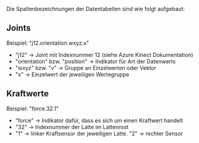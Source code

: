 Die Spaltenbezeichnungen der Datentabellen sind wie folgt aufgebaut:

## Joints

Beispiel: "j12.orientation.wxyz.x"

- "j12" &rarr; Joint mit Indexnummer 12 (siehe Azure Kinect Dokumentation)
- "orientation" bzw. "position" &rarr; Indikator für Art der Datenwerts
- "wxyz" bzw. "v" &rarr; Gruppe an Einzelwerten oder Vektor
- "x" &rarr; Einzelwert der jeweiligen Wertegruppe

## Kraftwerte

Beispiel: "force.32.1"

- "force" &rarr; Indikator dafür, dass es sich um einen Kraftwert handelt
- "32" &rarr; Indexnummer der Latte im Lattenrost
- "1" &rarr; linker Kraftsensor der jeweiligen Latte. "2" &rarr; rechter Sensor